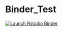# Binder_Test
<!-- badges: start -->
  [![Launch Rstudio Binder](http://mybinder.org/badge_logo.svg)](https://mybinder.org/v2/gh/MadlenUche/Binder_Test/master?urlpath=rstudio)
  <!-- badges: end -->